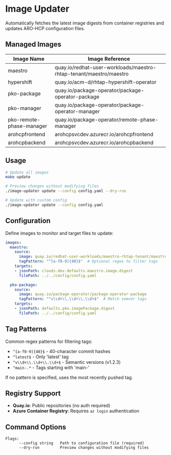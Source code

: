 # Image Updater

Automatically fetches the latest image digests from container registries and updates ARO-HCP configuration files.

## Managed Images

| Image Name | Image Reference |
|------------|-----------------|
| maestro | quay.io/redhat-user-workloads/maestro-rhtap-tenant/maestro/maestro |
| hypershift | quay.io/acm-d/rhtap-hypershift-operator |
| pko-package | quay.io/package-operator/package-operator-package |
| pko-manager | quay.io/package-operator/package-operator-manager |
| pko-remote-phase-manager | quay.io/package-operator/remote-phase-manager |
| arohcpfrontend | arohcpsvcdev.azurecr.io/arohcpfrontend |
| arohcpbackend | arohcpsvcdev.azurecr.io/arohcpbackend |

## Usage

```bash
# Update all images
make update

# Preview changes without modifying files
./image-updater update --config config.yaml --dry-run

# Update with custom config
./image-updater update --config config.yaml
```

## Configuration

Define images to monitor and target files to update:

```yaml
images:
  maestro:
    source:
      image: quay.io/redhat-user-workloads/maestro-rhtap-tenant/maestro/maestro
      tagPattern: "^[a-f0-9]{40}$"  # Optional regex to filter tags
    targets:
    - jsonPath: clouds.dev.defaults.maestro.image.digest
      filePath: ../../config/config.yaml

  pko-package:
    source:
      image: quay.io/package-operator/package-operator-package
      tagPattern: "^v\\d+\\.\\d+\\.\\d+$"  # Match semver tags
    targets:
    - jsonPath: defaults.pko.imagePackage.digest
      filePath: ../../config/config.yaml
```

## Tag Patterns

Common regex patterns for filtering tags:

- `^[a-f0-9]{40}$` - 40-character commit hashes
- `^latest$` - Only 'latest' tag
- `^v\\d+\\.\\d+\\.\\d+$` - Semantic versions (v1.2.3)
- `^main-.*` - Tags starting with 'main-'

If no pattern is specified, uses the most recently pushed tag.

## Registry Support

- **Quay.io**: Public repositories (no auth required)
- **Azure Container Registry**: Requires `az login` authentication

## Command Options

```
Flags:
      --config string   Path to configuration file (required)
      --dry-run         Preview changes without modifying files
```